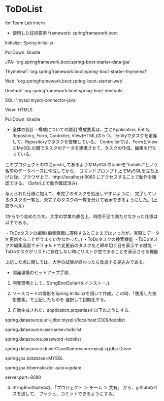 # ToDoList
for Team Lab intern

- 使用した技術要素
framework:  springframework.boot

Initializr: Spring Initializr

PullDown:   Gradle

JPA:        'org.springframework.boot:spring-boot-starter-data-jpa'

Thymeleaf:	'org.springframework.boot:spring-boot-starter-thymeleaf'

Web:        'org.springframework.boot:spring-boot-starter-web'

Devtool:    'org.springframework.boot:spring-boot-devtools'

SQL:        'mysql:mysql-connector-java'

View:       HTML5

PullDown:   Gradle


- 全体の設計・構成についての説明
構成要素は、主にApplication, Entity, Repository, Form, Controller, View(HTML)の５つ。
Entityでタスクを定義して、Repositoryでタスクを管理している。
Controllerでは、FormとViewとMySQLの間でタスクのデータを連携させて、タスクの作成、編集を行なっている。

このプロジェクトの中にpushしてあるようなMySQLのtableを"todolist"という名前のデータベースに作成してから、
コマンドプロンプト上でMySQLを立ち上げた後、ブラウザ上で、http://localhost:8080 にアクセスすることで動作を確認できる。
(Safari上で動作確認済み)

与えられた仕様に加えて、未完了のタスクを抽出しやすいように、
完了しているタスクの一覧と、未完了のタスクの一覧を分けて表示できるようにした。(上部ラベル)

1からやり始めたため、大学の学業の都合上、時間不足で満たせなかった仕様は以下である。

・ToDoタスクの編集(編集画面に遷移するとことまではいったが、実際にデータを更新することがうまくいかなかった。)
・ToDoタスクの検索機能
・ToDoタスクの編集画面でデフォルトで変更前のタスク名と締め切り日を表示する機能
・ToDoタスクがリストに存在しない時にリストが空であることを表示させる機能

上記した点に関しては、大学の試験が終わったら改良する見込みである。


- 開発環境のセットアップ手順
1. 開発環境として、StrngBootSuite4をインストール

2. ソースコードの雛形をSpring Initializrを用いて作成。この時、「使用した技術要素」で上記したものを
選択して初期化する。

3. 自動生成された、application.propatiesを以下のようにする。

spring.datasource.url=jdbc:mysql://localhost:3306/todolist

spring.datasource.username=todolist

spring.datasource.password=todolist

spring.datasource.driverClassName=com.mysql.cj.jdbc.Driver

spring.jpa.database=MYSQL

spring.jpa.hibernate.ddl-auto=update

server.port=8080

4. StrngBootSuite4の、「プロジェクト ＞ チーム ＞ 共有」 から、githubのパスを通して、
プッシュ、コミットできるようにする。
